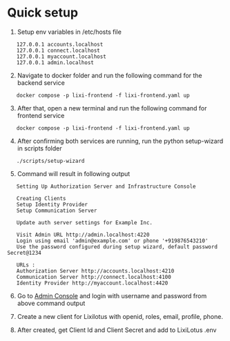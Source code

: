 # Quick setup

1. Setup env variables in /etc/hosts file

```shell
   127.0.0.1 accounts.localhost
   127.0.0.1 connect.localhost
   127.0.0.1 myaccount.localhost
   127.0.0.1 admin.localhost
```

2. Navigate to docker folder and run the following command for the backend service

```shell
   docker compose -p lixi-frontend -f lixi-frontend.yaml up
```

3. After that, open a new terminal and run the following command for frontend service

```shell
   docker compose -p lixi-frontend -f lixi-frontend.yaml up
```

4. After confirming both services are running, run the python setup-wizard in scripts folder

```shell
   ./scripts/setup-wizard
```

5. Command will result in following output

```
   Setting Up Authorization Server and Infrastructure Console

   Creating Clients
   Setup Identity Provider
   Setup Communication Server

   Update auth server settings for Example Inc.

   Visit Admin URL http://admin.localhost:4220
   Login using email 'admin@example.com' or phone '+919876543210'
   Use the password configured during setup wizard, default password Secret@1234

   URLs :
   Authorization Server http://accounts.localhost:4210
   Communication Server http://connect.localhost:4100
   Identity Provider http://myaccount.localhost:4420
```

6. Go to [Admin Console](http://admin.localhost:4220) and login with username and password from above command output

7. Create a new client for Lixilotus with openid, roles, email, profile, phone.

8. After created, get Client Id and Client Secret and add to LixiLotus .env